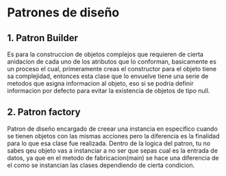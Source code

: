 # Patrones de diseño
## 1. Patron Builder
Es para la construccion de objetos complejos que requieren de cierta
anidacion de cada uno de los atributos que lo conforman, basicamente es
un proceso el cual, primeramente creas el constructor para el objeto 
tiene sa complejidad, entonces esta clase que lo envuelve tiene
una serie de metodos que asigna informacion al objeto, eso si
se podria definir informacion por defecto para evitar la existencia
de objetos de tipo null.

## 2. Patron factory
Patron de diseño encargado de creear una instancia en especifico cuando se tienen
objetos con las mismas acciones pero la diferencia es la finalidad para lo que 
esa clase fue realizada. Dentro de la logica del patron, tu no sabes qeu objeto vas 
a instanciar a no ser que sepas cual es la entrada de datos, ya que en el metodo
de fabricacion(main) se hace una diferencia de el como se instancian las clases
dependiendo de cierta condicion.

